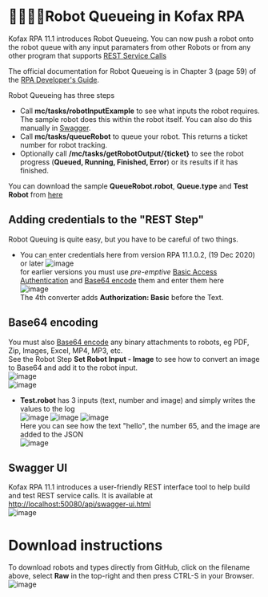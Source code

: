 # 👩🏻‍🏫💡Robot Queueing in Kofax RPA

Kofax RPA 11.1 introduces Robot Queueing. You can now push a robot onto the robot queue with any input paramaters from other Robots or from any other program that supports [REST Service Calls](https://en.wikipedia.org/wiki/Representational_state_transfer)

The official documentation for Robot Queueing is in Chapter 3 (page 59) of the [RPA Developer's Guide](https://docshield.kofax.com/RPA/en_US/11.1.0_vwsnqu4c9o/print/KofaxRPADevelopersGuide_EN.pdf).

Robot Queueing has three steps
* Call **mc/tasks/robotInputExample** to see what inputs the robot requires. The sample robot does this within the robot itself. You can also do this manually in [Swagger](#swagger-ui).
* Call **mc/tasks/queueRobot** to queue your robot. This returns a ticket number for robot tracking.
* Optionally call **/mc/tasks/getRobotOutput/{ticket}** to see the robot progress (**Queued, Running, Finished, Error**) or its results if it has finished.

You can download the sample **QueueRobot.robot**, **Queue.type** and **Test Robot** from [here](https://github.com/KofaxRPA/RPA-11.1/tree/main/QueueRobot)
## Adding credentials to the "REST Step"
Robot Queuing is quite easy, but you have to be careful of two things.
* You can enter credentials here from version RPA 11.1.0.2, (19 Dec 2020) or later 
![image](https://user-images.githubusercontent.com/47416964/100008521-daf58080-2dcd-11eb-9d87-3cac1f88c76a.png)  
for earlier versions you  must use *pre-emptive* [Basic Access Authentication](https://en.wikipedia.org/wiki/Basic_access_authentication#Client_side) and [Base64 encode](https://en.wikipedia.org/wiki/Base64#Examples) them and enter them here  
![image](https://user-images.githubusercontent.com/47416964/100008642-fe203000-2dcd-11eb-8480-9eedbac12d7d.png)  
The 4th converter adds **Authorization: Basic** before the Text.
## Base64 encoding
You must also [Base64 encode](https://en.wikipedia.org/wiki/Base64#Examples) any binary attachments to robots, eg PDF, Zip, Images, Excel, MP4, MP3, etc.   
See the Robot Step **Set Robot Input - Image** to see how to convert an image to Base64 and add it to the robot input.  
![image](https://user-images.githubusercontent.com/47416964/100009065-9dddbe00-2dce-11eb-81d4-225c5e8bd36f.png)  
![image](https://user-images.githubusercontent.com/47416964/100009145-bc43b980-2dce-11eb-90f9-1554a401803e.png)

* **Test.robot** has 3 inputs (text, number and image) and simply writes the values to the log  
![image](https://user-images.githubusercontent.com/47416964/99886070-ed3eb580-2c39-11eb-986e-ac73f698e54a.png) ![image](https://user-images.githubusercontent.com/47416964/99886078-fb8cd180-2c39-11eb-9948-10249df9a092.png)
![image](https://user-images.githubusercontent.com/47416964/99885930-e794a000-2c38-11eb-9074-b21bc479bc88.png)  
Here you can see how the text "hello", the number 65, and the image are added to the JSON  
![image](https://user-images.githubusercontent.com/47416964/100009838-ab477800-2dcf-11eb-9083-85b369a97f49.png)  

## Swagger UI

Kofax RPA 11.1 introduces a user-friendly REST interface tool to help build and test REST service calls. It is available at [http://localhost:50080/api/swagger-ui.html](http://localhost:50080/api/swagger-ui.html)    
![image](https://user-images.githubusercontent.com/47416964/98936352-26ae4d00-24e5-11eb-8e07-910e620dc274.png)


# Download instructions
To download robots and types directly from GitHub, click on the filename above, select **Raw** in the top-right and then press CTRL-S in your Browser.  
![image](https://user-images.githubusercontent.com/47416964/99885490-9c2cc280-2c35-11eb-9514-c2131ce3dbab.png)

